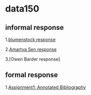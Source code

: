 # data150

## informal response

1.[blumenstock response](https://jingwen-yao94.github.io/data150/response1.html)

2.[Amartya Sen response](https://jingwen-yao94.github.io/data150/daf.html)

3.[Owen Barder response]

## formal response

1.[Assignment1: Annotated Bibliography](https://jingwen-yao94.github.io/data150/ab.html)
